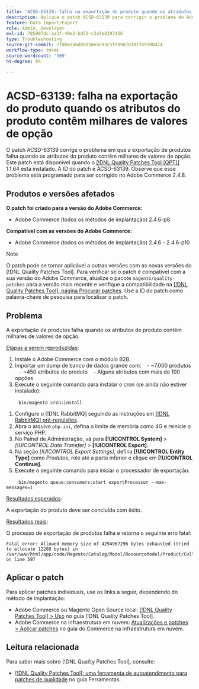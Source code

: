 ```yaml
---
title: 'ACSD-63139: falha na exportação do produto quando os atributos do produto contêm milhares de valores de opção'
description: Aplique o patch ACSD-63139 para corrigir o problema do Adobe Commerce em que a exportação de produtos falha quando os atributos do produto contêm milhares de valores de opção.
feature: Data Import/Export
role: Admin, Developer
exl-id: 785907dc-aa3f-49e2-bd52-c3afe4393456
type: Troubleshooting
source-git-commit: 7fdb02a6d89d50ea593c5fd99d78101f89198424
workflow-type: tm+mt
source-wordcount: '369'
ht-degree: 0%

---
```


# ACSD-63139: falha na exportação do produto quando os atributos do produto contêm milhares de valores de opção

O patch ACSD-63139 corrige o problema em que a exportação de produtos falha quando os atributos do produto contêm milhares de valores de opção. Este patch está disponível quando o [[!DNL Quality Patches Tool (QPT)]](/help/tools/quality-patches-tool/quality-patches-tool-to-self-serve-quality-patches.md) 1.1.64 está instalado. A ID do patch é ACSD-63139. Observe que esse problema está programado para ser corrigido no Adobe Commerce 2.4.8.

## Produtos e versões afetados

**O patch foi criado para a versão do Adobe Commerce:**

* Adobe Commerce (todos os métodos de implantação) 2.4.6-p8

**Compatível com as versões do Adobe Commerce:**

* Adobe Commerce (todos os métodos de implantação) 2.4.6 - 2.4.6-p10

>[!NOTE]
>
>O patch pode se tornar aplicável a outras versões com as novas versões do [!DNL Quality Patches Tool]. Para verificar se o patch é compatível com a sua versão do Adobe Commerce, atualize o pacote `magento/quality-patches` para a versão mais recente e verifique a compatibilidade na [[!DNL Quality Patches Tool]: página Procurar patches](https://experienceleague.adobe.com/tools/commerce-quality-patches/index.html). Use a ID do patch como palavra-chave de pesquisa para localizar o patch.

## Problema

A exportação de produtos falha quando os atributos de produto contêm milhares de valores de opção.

<u>Etapas a serem reproduzidas</u>:

1. Instale o Adobe Commerce com o módulo B2B.
1. Importar um dump de banco de dados grande com:
   - ~7.000 produtos
   - ~450 atributos de produto
   - Alguns atributos com mais de 100 opções
1. Execute o seguinte comando para instalar o cron (se ainda não estiver instalado):

   ```
   bin/magento cron:install
   ```

1. Configure o [!DNL RabbitMQ] seguindo as instruções em [[!DNL RabbitMQ] pré-requisitos](https://experienceleague.adobe.com/en/docs/commerce-operations/installation-guide/prerequisites/rabbitmq).
1. Abra o arquivo `php.ini`, defina o limite de memória como 4G e reinicie o serviço PHP.
1. No Painel de Administração, vá para **[!UICONTROL System]** > *[!UICONTROL Data Transfer]* > **[!UICONTROL Export]**.
1. Na seção *[!UICONTROL Export Settings]*, defina **[!UICONTROL Entity Type]** como *Produtos*, role até a parte inferior e clique em **[!UICONTROL Continue]**.
1. Execute o seguinte comando para iniciar o processador de exportação:

   ```
   bin/magento queue:consumers:start exportProcessor --max-messages=1
   ```

<u>Resultados esperados</u>:

A exportação do produto deve ser concluída com êxito.

<u>Resultados reais</u>:

O processo de exportação de produtos falha e retorna o seguinte erro fatal:

```
Fatal error: Allowed memory size of 4294967296 bytes exhausted (tried to allocate 12288 bytes) in /var/www/html/app/code/Magento/Catalog/Model/ResourceModel/Product/Collection.php on line 597
```

## Aplicar o patch

Para aplicar patches individuais, use os links a seguir, dependendo do método de implantação:

* Adobe Commerce ou Magento Open Source local: [[!DNL Quality Patches Tool] > Uso](/help/tools/quality-patches-tool/usage.md) no guia [!DNL Quality Patches Tool].
* Adobe Commerce na infraestrutura em nuvem: [Atualizações e patches > Aplicar patches](https://experienceleague.adobe.com/docs/commerce-cloud-service/user-guide/develop/upgrade/apply-patches.html) no guia do Commerce na infraestrutura em nuvem.

## Leitura relacionada

Para saber mais sobre [!DNL Quality Patches Tool], consulte:

* [[!DNL Quality Patches Tool]: uma ferramenta de autoatendimento para patches de qualidade](/help/tools/quality-patches-tool/quality-patches-tool-to-self-serve-quality-patches.md) no guia Ferramentas.
